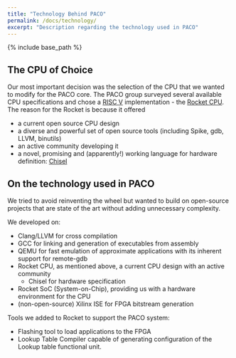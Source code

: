 ```yaml
---
title: "Technology Behind PACO"
permalink: /docs/technology/
excerpt: "Description regarding the technology used in PACO"
---
```


{% include base_path %}

## The CPU of Choice
Our most important decision was the selection of the CPU that we wanted to modify for the PACO core. The PACO group surveyed several available CPU specifications and chose a [RISC V](https://riscv.org/) implementation - the [Rocket CPU](https://github.com/ucb-bar/rocket). The reason for the Rocket is because it offered

* a current open source CPU design
* a diverse and powerful set of open source tools (including Spike, gdb, LLVM, binutils) 
* an active community developing it
* a novel, promising and (apparently!) working language for hardware definition: [Chisel](https://chisel.eecs.berkeley.edu/)

## On the technology used in PACO

We tried to avoid reinventing the wheel but wanted to build on open-source projects that are state of the art without adding unnecessary complexity.

We developed on:

* Clang/LLVM for cross compilation
* GCC for linking and generation of executables from assembly
* QEMU for fast emulation of approximate applications with its inherent support for remote-gdb
* Rocket CPU, as mentioned above, a current CPU design with an active community
    - Chisel for hardware specification
* Rocket SoC (System-on-Chip), providing us with a hardware environment for the CPU
* (non-open-source) Xilinx ISE for FPGA bitstream generation

Tools we added to Rocket to support the PACO system:

* Flashing tool to load applications to the FPGA
* Lookup Table Compiler capable of generating configuration of the Lookup table functional unit.
